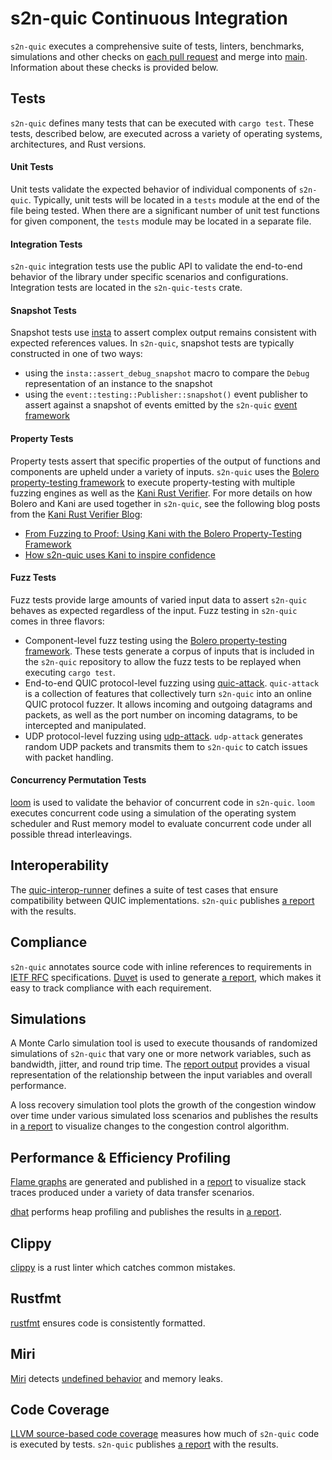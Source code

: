 # s2n-quic Continuous Integration

`s2n-quic` executes a comprehensive suite of tests, linters, benchmarks, simulations and other checks on [each pull request](https://github.com/aws/s2n-quic/actions/workflows/ci.yml?query=event%3Apull_request) and merge into [main](https://github.com/aws/s2n-quic/actions/workflows/ci.yml?query=branch%3Amain). Information about these checks is provided below.

## Tests

`s2n-quic` defines many tests that can be executed with `cargo test`. These tests, described below, are executed across a variety of operating systems, architectures, and Rust versions.

#### Unit Tests

Unit tests validate the expected behavior of individual components of `s2n-quic`. Typically, unit tests will be located in a `tests` module at the end of the file being tested. When there are a significant number of unit test functions for given component, the `tests` module may be located in a separate file. 

#### Integration Tests

`s2n-quic` integration tests use the public API to validate the end-to-end behavior of the library under specific scenarios and configurations. Integration tests are located in the `s2n-quic-tests` crate.

#### Snapshot Tests

Snapshot tests use [insta](https://crates.io/crates/insta) to assert complex output remains consistent with expected references values. In `s2n-quic`, snapshot tests are typically constructed in one of two ways:
  * using the `insta::assert_debug_snapshot` macro to compare the `Debug` representation of an instance to the snapshot
  * using the `event::testing::Publisher::snapshot()` event publisher to assert against a snapshot of events emitted by the `s2n-quic` [event framework](https://docs.rs/s2n-quic/latest/s2n_quic/provider/event/trait.Event.html) 

#### Property Tests

Property tests assert that specific properties of the output of functions and components are upheld under a variety of inputs. `s2n-quic` uses the [Bolero property-testing framework](https://camshaft.github.io/bolero/introduction.html) to execute property-testing with multiple fuzzing engines as well as the [Kani Rust Verifier](https://model-checking.github.io/kani/). For more details on how Bolero and Kani are used together in `s2n-quic`, see the following blog posts from the [Kani Rust Verifier Blog](https://model-checking.github.io/kani-verifier-blog/):
  * [From Fuzzing to Proof: Using Kani with the Bolero Property-Testing Framework](https://model-checking.github.io/kani-verifier-blog/2022/10/27/using-kani-with-the-bolero-property-testing-framework.html)
  * [How s2n-quic uses Kani to inspire confidence](https://model-checking.github.io/kani-verifier-blog/2023/05/30/how-s2n-quic-uses-kani-to-inspire-confidence.html)

#### Fuzz Tests

Fuzz tests provide large amounts of varied input data to assert `s2n-quic` behaves as expected regardless of the input. Fuzz testing in `s2n-quic` comes in three flavors:
  * Component-level fuzz testing using the [Bolero property-testing framework](https://camshaft.github.io/bolero/introduction.html). These tests generate a corpus of inputs that is included in the `s2n-quic` repository to allow the fuzz tests to be replayed when executing `cargo test`. 
  * End-to-end QUIC protocol-level fuzzing using [quic-attack](https://github.com/aws/s2n-quic/blob/main/scripts/quic-attack/README.md). `quic-attack` is a collection of features that collectively turn `s2n-quic` into an online QUIC protocol fuzzer. It allows incoming and outgoing datagrams and packets, as well as the port number on incoming datagrams, to be intercepted and manipulated. 
  * UDP protocol-level fuzzing using [udp-attack](https://github.com/aws/s2n-quic/tree/main/tools/udp-attack). `udp-attack` generates random UDP packets and transmits them to `s2n-quic` to catch issues with packet handling.

#### Concurrency Permutation Tests

[loom](https://crates.io/crates/loom) is used to validate the behavior of concurrent code in `s2n-quic`. `loom` executes concurrent code using a simulation of the operating system scheduler and Rust memory model to evaluate concurrent code under all possible thread interleavings.

## Interoperability

The [quic-interop-runner](https://github.com/marten-seemann/quic-interop-runner) defines a suite of test cases that ensure compatibility between QUIC implementations. `s2n-quic` publishes [a report](https://dnglbrstg7yg.cloudfront.net/latest/interop/index.html) with the results.

## Compliance

`s2n-quic` annotates source code with inline references to requirements in [IETF RFC](https://www.ietf.org/process/rfcs/) specifications. [Duvet](https://github.com/awslabs/duvet) is used to generate [a report](https://dnglbrstg7yg.cloudfront.net/latest/compliance.html), which makes it easy to track compliance with each requirement.

## Simulations

A Monte Carlo simulation tool is used to execute thousands of randomized simulations of `s2n-quic` that vary one or more network variables, such as bandwidth, jitter, and round trip time. The [report output](https://dnglbrstg7yg.cloudfront.net/latest/sim/index.html) provides a visual representation of the relationship between the input variables and overall performance.

A loss recovery simulation tool plots the growth of the congestion window over time under various simulated loss scenarios and publishes the results in [a report](https://dnglbrstg7yg.cloudfront.net/latest/recovery-simulations/index.html) to visualize changes to the congestion control algorithm.

## Performance & Efficiency Profiling

[Flame graphs](https://www.brendangregg.com/flamegraphs.html) are generated and published in a [report](https://dnglbrstg7yg.cloudfront.net/latest/perf/index.html) to visualize stack traces produced under a variety of data transfer scenarios. 

[dhat](https://crates.io/crates/dhat) performs heap profiling and publishes the results in [a report](https://dnglbrstg7yg.cloudfront.net/dhat/dh_view.html?url=/latest/dhat/dhat-heap.json). 

## Clippy

[clippy](https://github.com/rust-lang/rust-clippy) is a rust linter which catches common mistakes.

## Rustfmt

[rustfmt](https://github.com/rust-lang/rustfmt) ensures code is consistently formatted.

## Miri

[Miri](https://github.com/rust-lang/miri) detects [undefined behavior](https://doc.rust-lang.org/reference/behavior-considered-undefined.html) and memory leaks.

## Code Coverage

[LLVM source-based code coverage](https://llvm.org/docs/CommandGuide/llvm-cov.html) measures how much of `s2n-quic` code is executed by tests. `s2n-quic` publishes [a report](https://dnglbrstg7yg.cloudfront.net/latest/coverage/index.html) with the results.
